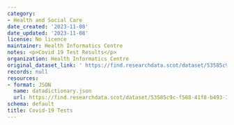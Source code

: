 ```yaml
---
category:
- Health and Social Care
date_created: '2023-11-08'
date_updated: '2023-11-08'
license: No licence
maintainer: Health Informatics Centre
notes: <p>Covid 19 Test Results</p>
organization: Health Informatics Centre
original_dataset_link: ' https://find.researchdata.scot/dataset/53585c9c-f588-41f8-b493-3d271a2794a8'
records: null
resources:
- format: JSON
  name: datadictionary.json
  url: https://find.researchdata.scot/dataset/53585c9c-f588-41f8-b493-3d271a2794a8/resource/53585c9c-f588-41f8-b493-3d271a2794a8/download/datadictionary.json
schema: default
title: Covid-19 Tests
---
```

